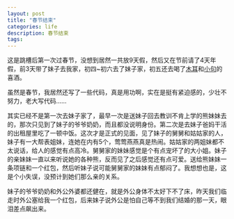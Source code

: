 ```yaml
---
layout: post
title: "春节结束"
categories: life
description: 春节结束
tags: 
---
```

这是跳槽后第一次过春节，没想到居然一共放9天假，然后又在节前请了4天年假，前3天带了妹子去我家，初四~初六去了妹子家，初五还去喝了[木耳](https://twitter.com/ainesmile)和[小句](https://twitter.com/soasme)的喜酒。

虽然是春节，我居然还写了一些代码，真是用功啊，实在是挺有紧迫感的，少壮不努力，老大写代码……

其实已经不是第一次去妹子家了，最早一次是送妹子回去教训不肯上学的熊妹妹去的，那次只见到了妹子的爷爷奶奶，而且都没说明身份。第二次是去妹子爸妈干活的出租屋里吃了一顿中饭。这次才是正式的见面，见了妹子的舅舅和姑姑家的人，妹子有一大帮表姐妹，连她在内有5个，莺莺燕燕真是热闹。姑姑家的两姐妹都不太说话，给人的感觉有点高冷。舅舅家的妹妹感觉是个有点宠坏了的大小姐。妹子的亲妹妹一直以来听说她的各种熊，反而见了之后感觉还有点可爱。送给熊妹妹一条项链和一个红包，然后听妹子说可能舅舅家的妹妹有点郁闷了。我想想也是，这是个小失误，没预计到她们那么亲的关系。

妹子的爷爷奶奶和外公外婆都还健在，就是外公身体不太好下不了床，昨天我们临走时外公塞给我一个红包，后来妹子说外公是怕自己等不到我们结婚的那一天，眼泪差点飙出来。
